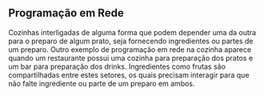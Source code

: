 ## Programação em Rede

Cozinhas interligadas de alguma forma que podem depender uma da outra para o preparo de algum prato, seja fornecendo ingredientes ou partes de um preparo. Outro exemplo de programação em rede na cozinha aparece quando um restaurante possui uma cozinha para preparação dos pratos e um bar para preparação dos drinks. Ingredientes como frutas são compartilhadas entre estes setores, os quais precisam interagir para que não falte ingrediente ou parte de um preparo em ambos.




